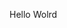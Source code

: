 Hello Wolrd









































































































































































































































































































































































































































































































































































































































































































































































































































































































































































































































































































































































































































































































































































































































































































































































































































































































































































































































































































































































































































































































































































































































































































































































































































































































































































































































































































































































































































































































































































































































































































































































































































































































































































































































































































































































































































































































































































































































































































































































































































































































































































































































































































































































































































































































































































































































































































































































































































































































































































































































































































































































































































































































































































































































































































































































































